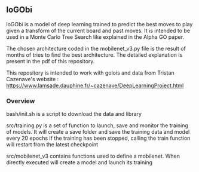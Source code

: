 ## loGObi 

loGObi is a model of deep learning trained to predict the best moves to play given a transform of the current board and past moves.
It is intended to be used in a Monte Carlo Tree Search like explained in the Alpha GO paper.

The chosen architecture coded in the mobilenet_v3.py file is the result of months of tries to find the best architecture.
The detailed explanation is present in the pdf of this repository.

This repository is intended to work with golois and data from Tristan Cazenave's website : https://www.lamsade.dauphine.fr/~cazenave/DeepLearningProject.html


### Overview

bash/init.sh is a script to download the data and library 

src/training.py is a set of function to launch, save and monitor the training of models. It will create a save folder and save the training data and model every 20 epochs
If the training has been stopped, calling the train function will restart from the latest checkpoint

src/mobilenet_v3 contains functions used to define a mobilenet. When directly executed will create a model and launch its training
